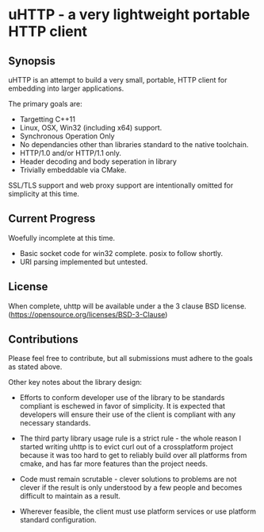 # uHTTP - a very lightweight portable HTTP client

## Synopsis

uHTTP is an attempt to build a very small, portable, HTTP client for embedding
into larger applications.

The primary goals are:
 * Targetting C++11
 * Linux, OSX, Win32 (including x64) support.
 * Synchronous Operation Only
 * No dependancies other than libraries standard to the native toolchain.
 * HTTP/1.0 and/or HTTP/1.1 only.
 * Header decoding and body seperation in library
 * Trivially embeddable via CMake.

SSL/TLS support and web proxy support are intentionally omitted for simplicity 
at this time.

## Current Progress

Woefully incomplete at this time.

 * Basic socket code for win32 complete.  posix to follow shortly.
 * URI parsing implemented but untested.

## License

When complete, uhttp will be available under a the 3 clause BSD license. 
(https://opensource.org/licenses/BSD-3-Clause)

## Contributions

Please feel free to contribute, but all submissions must adhere to the goals 
as stated above.

Other key notes about the library design:

 * Efforts to conform developer use of the library to be standards compliant is
   eschewed in favor of simplicity.  It is expected that developers will ensure
   their use of the client is compliant with any necessary standards.

 * The third party library usage rule is a strict rule - the whole reason I
   started writing uhttp is to evict curl out of a crossplatform project
   because it was too hard to get to reliably build over all platforms from
   cmake, and has far more features than the project needs.

 * Code must remain scrutable - clever solutions to problems are not clever if
   the result is only understood by a few people and becomes difficult to 
   maintain as a result.

 * Wherever feasible, the client must use platform services or use platform
   standard configuration.

